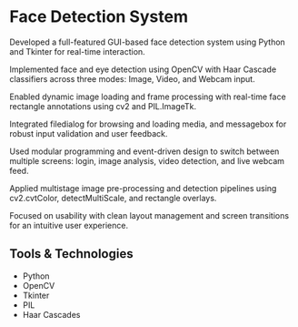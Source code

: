 # Face Detection System

Developed a full-featured GUI-based face detection system using Python and Tkinter for real-time interaction.

Implemented face and eye detection using OpenCV with Haar Cascade classifiers across three modes: Image, Video, and Webcam input.

Enabled dynamic image loading and frame processing with real-time face rectangle annotations using cv2 and PIL.ImageTk.

Integrated filedialog for browsing and loading media, and messagebox for robust input validation and user feedback.

Used modular programming and event-driven design to switch between multiple screens: login, image analysis, video detection, and live webcam feed.

Applied multistage image pre-processing and detection pipelines using cv2.cvtColor, detectMultiScale, and rectangle overlays.

Focused on usability with clean layout management and screen transitions for an intuitive user experience.

## Tools & Technologies
- Python 
- OpenCV
- Tkinter
- PIL
- Haar Cascades
